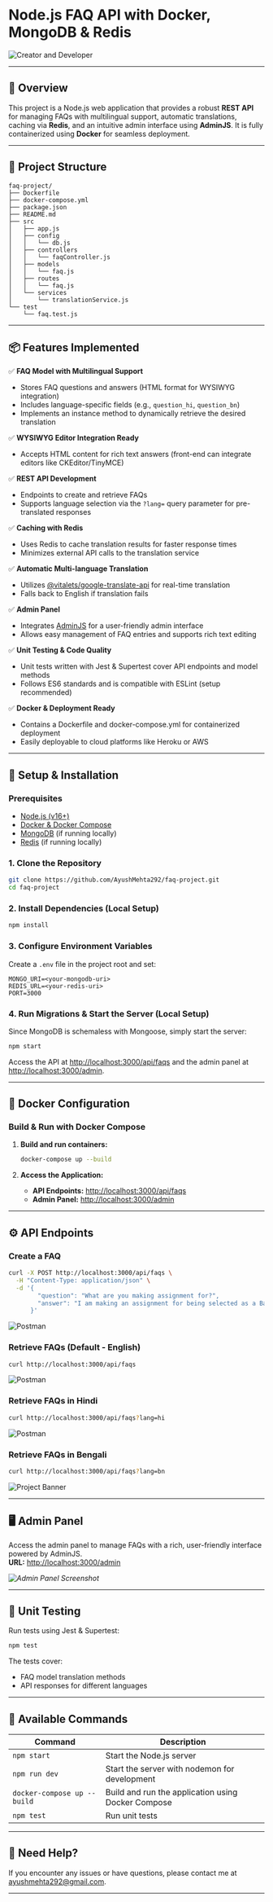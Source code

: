 # Node.js FAQ API with Docker, MongoDB & Redis

![Creator and Developer](https://avatars.githubusercontent.com/u/137374903?v=4)  

---

## 🚀 Overview
This project is a Node.js web application that provides a robust **REST API** for managing FAQs with multilingual support, automatic translations, caching via **Redis**, and an intuitive admin interface using **AdminJS**. It is fully containerized using **Docker** for seamless deployment.

---

## 📂 Project Structure
```
faq-project/
├── Dockerfile                
├── docker-compose.yml        
├── package.json             
├── README.md                 
├── src
│   ├── app.js               
│   ├── config
│   │   └── db.js             
│   ├── controllers
│   │   └── faqController.js  
│   ├── models
│   │   └── faq.js            
│   ├── routes
│   │   └── faq.js            
│   └── services
│       └── translationService.js  
└── test
    └── faq.test.js           
```

---

## 📦 Features Implemented

✅ **FAQ Model with Multilingual Support**  
   - Stores FAQ questions and answers (HTML format for WYSIWYG integration)  
   - Includes language-specific fields (e.g., `question_hi`, `question_bn`)  
   - Implements an instance method to dynamically retrieve the desired translation

✅ **WYSIWYG Editor Integration Ready**  
   - Accepts HTML content for rich text answers (front-end can integrate editors like CKEditor/TinyMCE)

✅ **REST API Development**  
   - Endpoints to create and retrieve FAQs  
   - Supports language selection via the `?lang=` query parameter for pre-translated responses

✅ **Caching with Redis**  
   - Uses Redis to cache translation results for faster response times  
   - Minimizes external API calls to the translation service

✅ **Automatic Multi-language Translation**  
   - Utilizes [@vitalets/google-translate-api](https://www.npmjs.com/package/@vitalets/google-translate-api) for real-time translation  
   - Falls back to English if translation fails

✅ **Admin Panel**  
   - Integrates [AdminJS](https://adminjs.co/) for a user-friendly admin interface  
   - Allows easy management of FAQ entries and supports rich text editing

✅ **Unit Testing & Code Quality**  
   - Unit tests written with Jest & Supertest cover API endpoints and model methods  
   - Follows ES6 standards and is compatible with ESLint (setup recommended)

✅ **Docker & Deployment Ready**  
   - Contains a Dockerfile and docker-compose.yml for containerized deployment  
   - Easily deployable to cloud platforms like Heroku or AWS

---

## 🔹 Setup & Installation

### Prerequisites
- [Node.js (v16+)](https://nodejs.org/)
- [Docker & Docker Compose](https://docs.docker.com/get-docker/)
- [MongoDB](https://www.mongodb.com/) (if running locally)
- [Redis](https://redis.io/) (if running locally)

### 1. Clone the Repository
```bash
git clone https://github.com/AyushMehta292/faq-project.git
cd faq-project
```

### 2. Install Dependencies (Local Setup)
```bash
npm install
```

### 3. Configure Environment Variables
Create a `.env` file in the project root and set:
```
MONGO_URI=<your-mongodb-uri>
REDIS_URL=<your-redis-uri>
PORT=3000
```

### 4. Run Migrations & Start the Server (Local Setup)
Since MongoDB is schemaless with Mongoose, simply start the server:
```bash
npm start
```
Access the API at [http://localhost:3000/api/faqs](http://localhost:3000/api/faqs) and the admin panel at [http://localhost:3000/admin](http://localhost:3000/admin).

---

## 🐳 Docker Configuration

### **Build & Run with Docker Compose**
1. **Build and run containers:**
   ```bash
   docker-compose up --build
   ```

2. **Access the Application:**
   - **API Endpoints:** [http://localhost:3000/api/faqs](http://localhost:3000/api/faqs)
   - **Admin Panel:** [http://localhost:3000/admin](http://localhost:3000/admin)

---

## ⚙️ API Endpoints

### **Create a FAQ**
```bash
curl -X POST http://localhost:3000/api/faqs \
  -H "Content-Type: application/json" \
  -d '{
        "question": "What are you making assignment for?",
        "answer": "I am making an assignment for being selected as a Backend Developer at a BharatFD."
      }'
```
![Postman](./public/Screenshot%202025-02-02%20at%204.36.17 PM.png)  

### **Retrieve FAQs (Default - English)**
```bash
curl http://localhost:3000/api/faqs
```
![Postman](./public/Screenshot%202025-02-02%20at%204.40.14 PM.png)  


### **Retrieve FAQs in Hindi**
```bash
curl http://localhost:3000/api/faqs?lang=hi
```
![Postman](./public/Screenshot%202025-02-02%20at%204.42.08 PM.png)  

### **Retrieve FAQs in Bengali**
```bash
curl http://localhost:3000/api/faqs?lang=bn
```
![Project Banner](./public/Screenshot%202025-02-02%20at%204.43.01 PM.png)  

---

## 🖥️ Admin Panel
Access the admin panel to manage FAQs with a rich, user-friendly interface powered by AdminJS.  
**URL:** [http://localhost:3000/admin](http://localhost:3000/admin)

*![Admin Panel Screenshot](./public/Company.jpeg)*  

---

## 🧪 Unit Testing
Run tests using Jest & Supertest:
```bash
npm test
```
The tests cover:
- FAQ model translation methods
- API responses for different languages

---

## 📜 Available Commands

| Command                         | Description                                        |
|---------------------------------|----------------------------------------------------|
| `npm start`                     | Start the Node.js server                           |
| `npm run dev`                   | Start the server with nodemon for development      |
| `docker-compose up --build`     | Build and run the application using Docker Compose |
| `npm test`                      | Run unit tests                                     |

---

## 💬 Need Help?
If you encounter any issues or have questions, please contact me at [ayushmehta292@gmail.com](mailto:ayushmehta292@gmail.com).

---